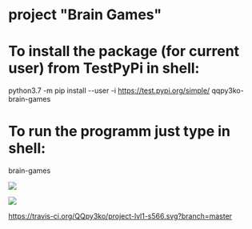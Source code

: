 # project "Brain Games"


# To install the package (for current user) from TestPyPi in shell:

python3.7 -m pip install --user -i https://test.pypi.org/simple/ qqpy3ko-brain-games


# To run the programm just type in shell:

brain-games



<a href="https://codeclimate.com/github/QQpy3ko/project-lvl1-s566/maintainability"><img src="https://api.codeclimate.com/v1/badges/0af9b95d6f7a8eeb0579/maintainability" /></a>

<a href="https://codeclimate.com/github/QQpy3ko/project-lvl1-s566/test_coverage"><img src="https://api.codeclimate.com/v1/badges/0af9b95d6f7a8eeb0579/test_coverage" /></a>



https://travis-ci.org/QQpy3ko/project-lvl1-s566.svg?branch=master